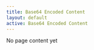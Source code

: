 ```yaml
---
title: Base64 Encoded Content
layout: default
active: Base64 Encoded Content
---
```


No page content yet